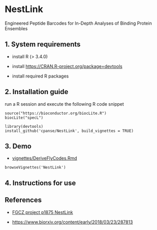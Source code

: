 # NestLink

Engineered Peptide Barcodes for In-Depth Analyses of Binding Protein Ensembles


## 1. System requirements

- install R (> 3.4.0)

- install https://CRAN.R-project.org/package=devtools

- install required R packages



## 2. Installation guide

run a R session and execute the following R code snippet
```{r}
source("https://bioconductor.org/biocLite.R")
biocLite("specL")

library(devtools)
install_github('cpanse/NestLink', build_vignettes = TRUE)
```

## 3. Demo 

- [vignettes/DeriveFlyCodes.Rmd](vignettes/DeriveFlyCodes.Rmd)

```{r}
browseVignettes('NestLink')
```


## 4. Instructions for use


## References 

- [FGCZ project p1875  NestLink](https://fgcz-bfabric.uzh.ch/bfabric/userlab/show-project.html?id=1875)

- https://www.biorxiv.org/content/early/2018/03/23/287813


